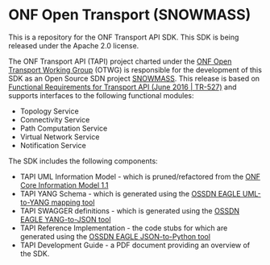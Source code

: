 # ONF Open Transport (SNOWMASS)
This is a repository for the ONF Transport API SDK. This SDK is being released under the Apache 2.0 license.

The ONF Transport API (TAPI) project charted under the [ONF Open Transport Working Group](https://www.opennetworking.org/technical-communities/areas/specification) (OTWG) is responsible for the development of this SDK as an Open Source SDN project [SNOWMASS](http://opensourcesdn.org/projects/project-snowmass/). This release is based on [Functional Requirements for Transport API (June 2016 | TR-527)](https://www.opennetworking.org/images/stories/downloads/sdn-resources/technical-reports/TR-527_TAPI_Functional_Requirements.pdf) and supports interfaces to the following functional modules:
* Topology Service
* Connectivity Service
* Path Computation Service
* Virtual Network Service
* Notification Service

The SDK includes the following components:
* TAPI UML Information Model - which is pruned/refactored from the [ONF Core Information Model 1.1](https://www.opennetworking.org/images/stories/downloads/sdn-resources/technical-reports/ONF-CIM_Core_Model_base_document_1.1.pdf) 
* TAPI YANG Schema - which is generated using the [OSSDN EAGLE UML-to-YANG mapping tool](https://github.com/OpenNetworkingFoundation/EAGLE-Open-Model-Profile-and-Tools/tree/ToolChain/UmlYangTools)
* TAPI SWAGGER definitions - which is generated using the [OSSDN EAGLE YANG-to-JSON tool](https://github.com/OpenNetworkingFoundation/EAGLE-Open-Model-Profile-and-Tools/tree/ToolChain/YangJsonTools)
* TAPI Reference Implementation - the code stubs for which are generated using the [OSSDN EAGLE JSON-to-Python tool](https://github.com/OpenNetworkingFoundation/EAGLE-Open-Model-Profile-and-Tools/tree/ToolChain/JsonCodeTools)
* TAPI Development Guide - a PDF document providing an overview of the SDK.

